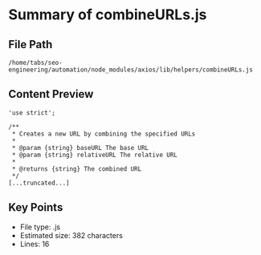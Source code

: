 # Summary of combineURLs.js
  
## File Path
`/home/tabs/seo-engineering/automation/node_modules/axios/lib/helpers/combineURLs.js`

## Content Preview
```
'use strict';

/**
 * Creates a new URL by combining the specified URLs
 *
 * @param {string} baseURL The base URL
 * @param {string} relativeURL The relative URL
 *
 * @returns {string} The combined URL
 */
[...truncated...]
```

## Key Points
- File type: .js
- Estimated size: 382 characters
- Lines: 16

